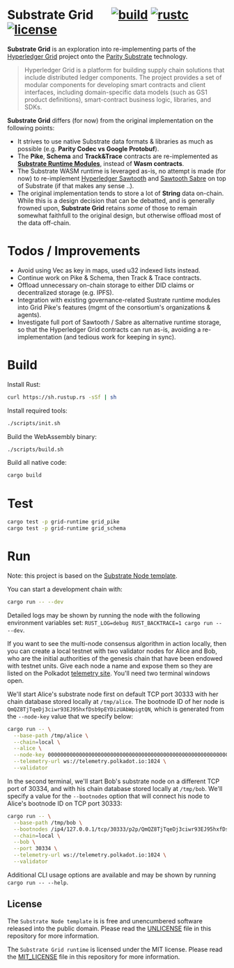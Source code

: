 # Substrate Grid &emsp; [![build]][codeship] [![rustc]][rustc_nightly] [![license]][license_mit]

[build]: https://app.codeship.com/projects/2663ec20-7322-0137-6fec-5af050f70adb/status?branch=master
[codeship]: https://app.codeship.com/projects/348677

[rustc]: https://img.shields.io/badge/rustc-1.35+-lightgray.svg
[rustc_nightly]: https://blog.rust-lang.org/2019/05/23/Rust-1.35.0.html

[license]: https://img.shields.io/badge/license-MIT-blue.svg
[license_mit]: https://github.com/stiiifff/substrate-grid/blob/master/LICENSE

**Substrate Grid** is an exploration into re-implementing parts of the [Hyperledger Grid](https://grid.hyperledger.org/about/) project onto the [Parity Substrate](https://www.parity.io/substrate/) technology.

> Hyperledger Grid is a platform for building supply chain solutions that include distributed ledger components. The project provides a set of modular components for developing smart contracts and client interfaces, including domain-specific data models (such as GS1 product definitions), smart-contract business logic, libraries, and SDKs.

**Substrate Grid** differs (for now) from the original implementation on the following points:
* It strives to use native Substrate data formats & libraries as much as possible (e.g. **Parity Codec vs Google Protobuf**).
* The **Pike**, **Schema** and **Track&Trace** contracts are re-implemented as [**Substrate Runtime Modules**](https://substrate.dev/docs/en/runtime/substrate-runtime-module-library), instead of **Wasm contracts**.
* The Substrate WASM runtime is leveraged as-is, no attempt is made (for now) to re-implement [Hyperledger Sawtooth](https://github.com/hyperledger/sawtooth-core) and [Sawtooth Sabre](https://github.com/hyperledger/sawtooth-sabre) on top of Substrate (if that makes any sense ..).
* The original implementation tends to store a lot of **String** data on-chain. While this is a design decision that can be debatted, and is generally frowned upon, **Substrate Grid** retains *some* of those to remain somewhat faithfull to the original design, but otherwise offload most of the data off-chain.

# Todos / Improvements
* Avoid using Vec<u8> as key in maps, used u32 indexed lists instead.
* Continue work on Pike & Schema, then Track & Trace contracts.
* Offload unnecessary on-chain storage to either DID claims or decentralized storage (e.g. IPFS).
* Integration with existing governance-related Sustrate runtime modules into Grid Pike's features (mgmt of the consortium's organizations & agents).
* Investigate full port of Sawtooth / Sabre as alternative runtime storage, so that the Hyperledger Grid contracts can run as-is, avoiding a re-implementation (and tedious work for keeping in sync).

# Build

Install Rust:

```bash
curl https://sh.rustup.rs -sSf | sh
```

Install required tools:

```bash
./scripts/init.sh
```

Build the WebAssembly binary:

```bash
./scripts/build.sh
```

Build all native code:

```bash
cargo build
```

# Test

```bash
cargo test -p grid-runtime grid_pike
cargo test -p grid-runtime grid_schema
```

# Run

Note: this project is based on the [Substrate Node template](https://github.com/paritytech/substrate/tree/master/node-template).

You can start a development chain with:

```bash
cargo run -- --dev
```

Detailed logs may be shown by running the node with the following environment variables set: `RUST_LOG=debug RUST_BACKTRACE=1 cargo run -- --dev`.

If you want to see the multi-node consensus algorithm in action locally, then you can create a local testnet with two validator nodes for Alice and Bob, who are the initial authorities of the genesis chain that have been endowed with testnet units. Give each node a name and expose them so they are listed on the Polkadot [telemetry site](https://telemetry.polkadot.io/#/Local%20Testnet). You'll need two terminal windows open.

We'll start Alice's substrate node first on default TCP port 30333 with her chain database stored locally at `/tmp/alice`. The bootnode ID of her node is `QmQZ8TjTqeDj3ciwr93EJ95hxfDsb9pEYDizUAbWpigtQN`, which is generated from the `--node-key` value that we specify below:

```bash
cargo run -- \
  --base-path /tmp/alice \
  --chain=local \
  --alice \
  --node-key 0000000000000000000000000000000000000000000000000000000000000001 \
  --telemetry-url ws://telemetry.polkadot.io:1024 \
  --validator
```

In the second terminal, we'll start Bob's substrate node on a different TCP port of 30334, and with his chain database stored locally at `/tmp/bob`. We'll specify a value for the `--bootnodes` option that will connect his node to Alice's bootnode ID on TCP port 30333:

```bash
cargo run -- \
  --base-path /tmp/bob \
  --bootnodes /ip4/127.0.0.1/tcp/30333/p2p/QmQZ8TjTqeDj3ciwr93EJ95hxfDsb9pEYDizUAbWpigtQN \
  --chain=local \
  --bob \
  --port 30334 \
  --telemetry-url ws://telemetry.polkadot.io:1024 \
  --validator
```

Additional CLI usage options are available and may be shown by running `cargo run -- --help`.

## License

The `Substrate Node template` is is free and unencumbered software released into the public domain. Please read the [UNLICENSE](UNLICENSE) file in this repository for more information.

The `Substrate Grid runtime` is licensed under the MIT license. Please read the [MIT_LICENSE](MIT_LICENSE) file in this repository for more information.
